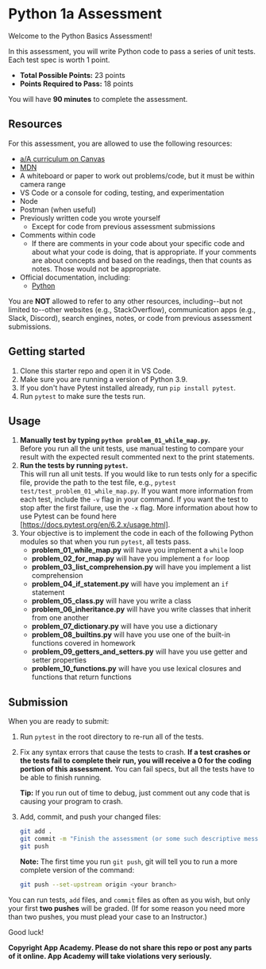 # Python 1a Assessment

Welcome to the Python Basics Assessment!

In this assessment, you will write Python code to pass a series of unit tests. 
Each test spec is worth 1 point.

* __Total Possible Points:__ 23 points  
* __Points Required to Pass:__ 18 points

You will have **90 minutes** to complete the assessment.

## Resources

For this assessment, you are allowed to use the following resources:

* [a/A curriculum on Canvas][canvas]
* [MDN]
* A whiteboard or paper to work out problems/code, but it must be within camera
  range
* VS Code or a console for coding, testing, and experimentation
* Node
* Postman (when useful)
* Previously written code you wrote yourself
  * Except for code from previous assessment submissions
* Comments within code
  * If there are comments in your code about your specific code and about what
    your code is doing, that is appropriate. If your comments are about concepts
    and based on the readings, then that counts as notes. Those would not be
    appropriate.
* Official documentation, including:
  * [Python]

You are **NOT** allowed to refer to any other resources, including--but not
limited to--other websites (e.g., StackOverflow), communication apps (e.g.,
Slack, Discord), search engines, notes, or code from previous assessment
submissions.

[canvas]: https://appacademy.instructure.com/
[MDN]: https://developer.mozilla.org/en-US/
[Python]: https://www.python.org/doc/

## Getting started

1. Clone this starter repo and open it in VS Code.
2. Make sure you are running a version of Python 3.9.
3. If you don't have Pytest installed already, run `pip install pytest`.
4. Run `pytest` to make sure the tests run.

## Usage

1. **Manually test by typing `python problem_01_while_map.py`.**  
   Before you run all the unit tests, use manual testing to compare your result
   with the expected result commented next to the print statements.
2. **Run the tests by running `pytest`.**  
   This will run all unit tests. If you would like to run tests only for a
   specific file, provide the path to the test file, e.g., `pytest
   test/test_problem_01_while_map.py`. If you want more information from each
   test, include the `-v` flag in your command. If you want the test to stop
   after the first failure, use the `-x` flag. More information about how to use
   Pytest can be found here [https://docs.pytest.org/en/6.2.x/usage.html].
3. Your objective is to implement the code in each of the following Python
   modules so that when you run `pytest`, all tests pass.
   * **problem_01_while_map.py** will have you implement a `while` loop
   * **problem_02_for_map.py** will have you implement a `for` loop
   * **problem_03_list_comprehension.py** will have you implement a list
     comprehension
   * **problem_04_if_statement.py** will have you implement an `if` statement
   * **problem_05_class.py** will have you write a class
   * **problem_06_inheritance.py** will have you write classes that inherit from
     one another
   * **problem_07_dictionary.py** will have you use a dictionary
   * **problem_08_builtins.py** will have you use one of the built-in functions
     covered in homework
   * **problem_09_getters_and_setters.py** will have you use getter and setter
     properties
   * **problem_10_functions.py** will have you use lexical closures and
     functions that return functions

## Submission

When you are ready to submit:

1. Run `pytest` in the root directory to re-run all of the tests.
  
2. Fix any syntax errors that cause the tests to crash. **If a test crashes or
   the tests fail to complete their run, you will receive a 0 for the coding
   portion of this assessment.** You can fail specs, but all the tests have to
   be able to finish running.

   **Tip:** If you run out of time to debug, just comment out any code that is
   causing your program to crash.

3. Add, commit, and push your changed files:

   ```sh
   git add .
   git commit -m "Finish the assessment (or some such descriptive message)"
   git push
   ```

   **Note:** The first time you run `git push`, git will tell you to run a more
   complete version of the command:

   ```sh
   git push --set-upstream origin <your branch>
   ```

You can run tests, `add` files, and `commit` files as often as you wish, but
only your first **two pushes** will be graded. (If for some reason you need more
than two pushes, you must plead your case to an Instructor.)

Good luck!

**Copyright App Academy. Please do not share this repo or post any parts of it
online. App Academy will take violations very seriously.**

[https://docs.pytest.org/en/6.2.x/usage.html]: https://docs.pytest.org/en/6.2.x/usage.html
